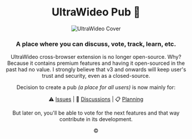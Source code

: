 <div align="center">
  
# UltraWideo Pub 🍻

![UltraWideo Cover](https://github.com/dvlden/uw-pub/assets/3460368/e5c30a06-0803-4ee6-b0c6-bd31a559696b)

### A place where you can discuss, vote, track, learn, etc.

UltraWideo cross-browser extension is no longer open-source. Why? Because it contains premium features and having it open-sourced in the past had no value.
I strongly believe that v3 and onwards will keep user's trust and security, even as a closed-source.

Decision to create a pub _(a place for all users)_ is now mainly for:

⚠️ [Issues](https://github.com/dvlden/uw-pub/issues) | 💭 [Discussions](https://github.com/dvlden/uw-pub/discussions) | 📋 [Planning](https://github.com/users/dvlden/projects/2)

But later on, you'll be able to vote for the next features and that way contribute in its development.

&copy; 
